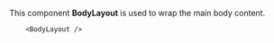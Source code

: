 This component **BodyLayout** is used to wrap the main body content.
```example
    <BodyLayout />
```

